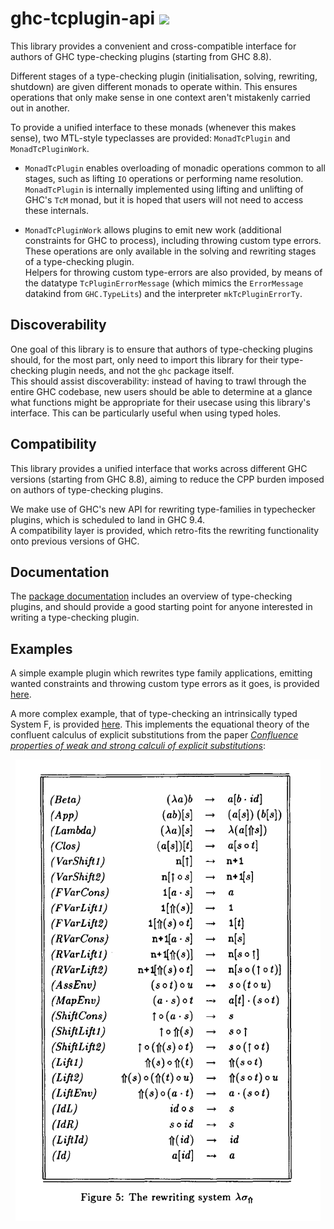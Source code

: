 

# ghc-tcplugin-api <a href="https://hackage.haskell.org/package/ghc-tcplugin-api" alt="Hackage"><img src="https://img.shields.io/hackage/v/ghc-tcplugin-api.svg" /></a>

This library provides a convenient and cross-compatible interface for authors
of GHC type-checking plugins (starting from GHC 8.8).    

Different stages of a type-checking plugin (initialisation, solving, rewriting, shutdown) are given
different monads to operate within. This ensures operations that only make sense in one context
aren't mistakenly carried out in another.    

To provide a unified interface to these monads (whenever this makes sense), two MTL-style typeclasses
are provided: `MonadTcPlugin` and `MonadTcPluginWork`.    

- `MonadTcPlugin` enables overloading of monadic operations common to all stages,
  such as lifting `IO` operations or performing name resolution.    
  `MonadTcPlugin` is internally implemented using lifting and unlifting of GHC's `TcM` monad,
  but it is hoped that users will not need to access these internals.    

- `MonadTcPluginWork` allows plugins to emit new work (additional constraints for GHC to process),
  including throwing custom type errors. These operations are only available in the solving
  and rewriting stages of a type-checking plugin.    
  Helpers for throwing custom type-errors are also provided, by means of the datatype
  `TcPluginErrorMessage` (which mimics the `ErrorMessage` datakind from `GHC.TypeLits`) and the
  interpreter `mkTcPluginErrorTy`.    

## Discoverability

One goal of this library is to ensure that authors of type-checking plugins should, for the most part,
only need to import this library for their type-checking plugin needs, and not the `ghc` package itself.    
This should assist discoverability: instead of having to trawl through the entire GHC codebase,
new users should be able to determine at a glance what functions might be appropriate for their
usecase using this library's interface. This can be particularly useful when using typed holes.

## Compatibility

This library provides a unified interface that works across different GHC versions (starting from GHC 8.8),
aiming to reduce the CPP burden imposed on authors of type-checking plugins.    

We make use of GHC's new API for rewriting type-families in typechecker plugins,
which is scheduled to land in GHC 9.4.    
A compatibility layer is provided, which retro-fits the rewriting functionality onto
previous versions of GHC.

## Documentation

The [package documentation](https://hackage.haskell.org/package/ghc-tcplugin-api) includes an overview of type-checking plugins,
and should provide a good starting point for anyone interested in writing a type-checking plugin.

## Examples

A simple example plugin which rewrites type family applications, emitting wanted constraints and
throwing custom type errors as it goes, is provided [here](examples/RewriterPlugin/plugin/RewriterPlugin.hs).    

A more complex example, that of type-checking an intrinsically typed System F, is provided
[here](examples/SystemF/src/SystemF/Plugin.hs). This implements the equational theory of the confluent calculus
of explicit substitutions from the paper [_Confluence properties of weak and strong calculi of explicit substitutions_](https://hal.inria.fr/inria-00077189):

<p align="center">
  <img src="img/substitution_calculus.png" alt="Rewrite rules for the confluent calculus of substitutions" />
</p>
